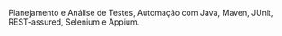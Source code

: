 Planejamento e Análise de Testes, Automação com Java, Maven, JUnit, REST-assured, Selenium e Appium.

